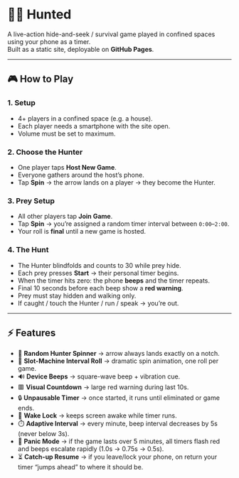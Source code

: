 # 🕵️‍♂️ Hunted  

A live-action hide-and-seek / survival game played in confined spaces using your phone as a timer.  
Built as a static site, deployable on **GitHub Pages**.  

---

## 🎮 How to Play  

### 1. Setup  
- 4+ players in a confined space (e.g. a house).  
- Each player needs a smartphone with the site open.  
- Volume must be set to maximum.  

### 2. Choose the Hunter  
- One player taps **Host New Game**.  
- Everyone gathers around the host’s phone.  
- Tap **Spin** → the arrow lands on a player → they become the Hunter.  

### 3. Prey Setup  
- All other players tap **Join Game**.  
- Tap **Spin** → you’re assigned a random timer interval between `0:00`–`2:00`.  
- Your roll is **final** until a new game is hosted.  

### 4. The Hunt  
- The Hunter blindfolds and counts to 30 while prey hide.  
- Each prey presses **Start** → their personal timer begins.  
- When the timer hits zero: the phone **beeps** and the timer repeats.  
- Final 10 seconds before each beep show a **red warning**.  
- Prey must stay hidden and walking only.  
- If caught / touch the Hunter / run / speak → you’re out.  

---

## ⚡ Features  

- 🎯 **Random Hunter Spinner** → arrow always lands exactly on a notch.  
- 🎲 **Slot-Machine Interval Roll** → dramatic spin animation, one roll per game.  
- 🔊 **Device Beeps** → square-wave beep + vibration cue.  
- 🟥 **Visual Countdown** → large red warning during last 10s.  
- 🔒 **Unpausable Timer** → once started, it runs until eliminated or game ends.  
- 🌙 **Wake Lock** → keeps screen awake while timer runs.  
- ⏱️ **Adaptive Interval** → every minute, beep interval decreases by 5s (never below 3s).  
- 🚨 **Panic Mode** → if the game lasts over 5 minutes, all timers flash red and beeps escalate rapidly (1.0s → 0.75s → 0.5s).  
- ⏳ **Catch-up Resume** → if you leave/lock your phone, on return your timer “jumps ahead” to where it should be.  
